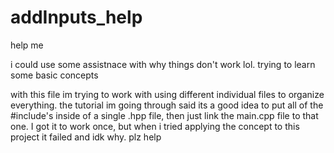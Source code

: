 # addInputs_help
help me

i could use some assistnace with why things don't work lol. trying to learn some basic concepts

with this file im trying to work with using different individual files to organize everything. the tutorial im going through said its a good idea to put all of the #include's inside of a single .hpp file, then just link the main.cpp file to that one. I got it to work once, but when i tried applying the concept to this project it failed and idk why. plz help
